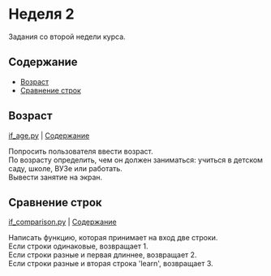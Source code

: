 # Неделя 2

Задания со второй недели курса.


## Содержание  

* [Возраст](#Возраст)  
* [Сравнение строк](#Сравнение-строк)


## Возраст

[if_age.py](if_age.py) | [Содержание](https://github.com/tonkytonky/learn_python/week2#Содержание)

Попросить пользователя ввести возраст.  
По возрасту определить, чем он должен заниматься: учиться в детском саду, школе, ВУЗе или работать.  
Вывести занятие на экран.


## Сравнение строк

[if_comparison.py](if_comparison.py) | [Содержание](https://github.com/tonkytonky/learn_python/week2#Содержание)

Написать функцию, которая принимает на вход две строки.  
Если строки одинаковые, возвращает 1.  
Если строки разные и первая длиннее, возвращает 2.  
Если строки разные и вторая строка 'learn', возвращает 3.  
